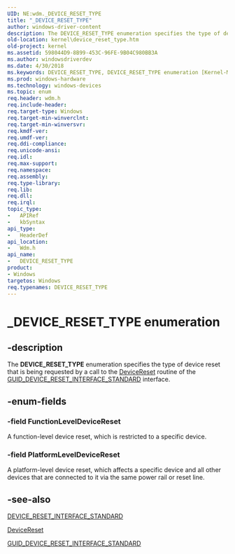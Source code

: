 ```yaml
---
UID: NE:wdm._DEVICE_RESET_TYPE
title: "_DEVICE_RESET_TYPE"
author: windows-driver-content
description: The DEVICE_RESET_TYPE enumeration specifies the type of device reset that is being requested by a call to the DeviceReset routine of the GUID_DEVICE_RESET_INTERFACE_STANDARD interface.
old-location: kernel\device_reset_type.htm
old-project: kernel
ms.assetid: 598044D9-8B99-453C-96FE-9B04C980BB3A
ms.author: windowsdriverdev
ms.date: 4/30/2018
ms.keywords: DEVICE_RESET_TYPE, DEVICE_RESET_TYPE enumeration [Kernel-Mode Driver Architecture], FunctionLevelDeviceReset, PlatformLevelDeviceReset, _DEVICE_RESET_TYPE, kernel.device_reset_type, wdm/DEVICE_RESET_TYPE, wdm/FunctionLevelDeviceReset, wdm/PlatformLevelDeviceReset
ms.prod: windows-hardware
ms.technology: windows-devices
ms.topic: enum
req.header: wdm.h
req.include-header: 
req.target-type: Windows
req.target-min-winverclnt: 
req.target-min-winversvr: 
req.kmdf-ver: 
req.umdf-ver: 
req.ddi-compliance: 
req.unicode-ansi: 
req.idl: 
req.max-support: 
req.namespace: 
req.assembly: 
req.type-library: 
req.lib: 
req.dll: 
req.irql: 
topic_type:
-	APIRef
-	kbSyntax
api_type:
-	HeaderDef
api_location:
-	Wdm.h
api_name:
-	DEVICE_RESET_TYPE
product:
- Windows
targetos: Windows
req.typenames: DEVICE_RESET_TYPE
---
```


# _DEVICE_RESET_TYPE enumeration


## -description


The <b>DEVICE_RESET_TYPE</b> enumeration specifies the type of device reset that is being requested by a call to the <a href="https://msdn.microsoft.com/library/windows/hardware/dn939354">DeviceReset</a> routine of the <a href="https://msdn.microsoft.com/library/windows/hardware/dn928420">GUID_DEVICE_RESET_INTERFACE_STANDARD</a> interface.


## -enum-fields




### -field FunctionLevelDeviceReset

A function-level device reset, which is restricted to a specific device.


### -field PlatformLevelDeviceReset

A platform-level device reset, which affects a specific device and all other devices that are connected to it via the same power rail or reset line.


## -see-also




<a href="https://msdn.microsoft.com/library/windows/hardware/dn939397">DEVICE_RESET_INTERFACE_STANDARD</a>



<a href="https://msdn.microsoft.com/library/windows/hardware/dn939354">DeviceReset</a>



<a href="https://msdn.microsoft.com/library/windows/hardware/dn928420">GUID_DEVICE_RESET_INTERFACE_STANDARD</a>
 

 

